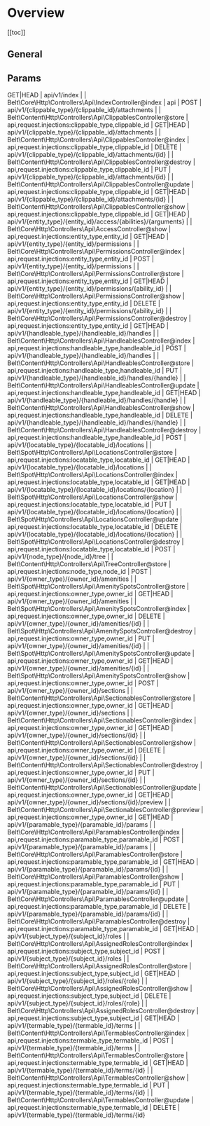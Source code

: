 # Overview

[[toc]]

## General


## Params


GET|HEAD                               | api/v1/index                                                    |                       | Belt\Core\Http\Controllers\Api\IndexController@index                         | api                                                  |
POST                                   | api/v1/{clippable_type}/{clippable_id}/attachments              |                       | Belt\Content\Http\Controllers\Api\ClippablesController@store                 | api,request.injections:clippable_type,clippable_id   |
GET|HEAD                               | api/v1/{clippable_type}/{clippable_id}/attachments              |                       | Belt\Content\Http\Controllers\Api\ClippablesController@index                 | api,request.injections:clippable_type,clippable_id   |
DELETE                                 | api/v1/{clippable_type}/{clippable_id}/attachments/{id}         |                       | Belt\Content\Http\Controllers\Api\ClippablesController@destroy               | api,request.injections:clippable_type,clippable_id   |
PUT                                    | api/v1/{clippable_type}/{clippable_id}/attachments/{id}         |                       | Belt\Content\Http\Controllers\Api\ClippablesController@update                | api,request.injections:clippable_type,clippable_id   |
GET|HEAD                               | api/v1/{clippable_type}/{clippable_id}/attachments/{id}         |                       | Belt\Content\Http\Controllers\Api\ClippablesController@show                  | api,request.injections:clippable_type,clippable_id   |
GET|HEAD                               | api/v1/{entity_type}/{entity_id}/access/{abilities}/{arguments} |                       | Belt\Core\Http\Controllers\Api\AccessController@show                         | api,request.injections:entity_type,entity_id         |
GET|HEAD                               | api/v1/{entity_type}/{entity_id}/permissions                    |                       | Belt\Core\Http\Controllers\Api\PermissionsController@index                   | api,request.injections:entity_type,entity_id         |
POST                                   | api/v1/{entity_type}/{entity_id}/permissions                    |                       | Belt\Core\Http\Controllers\Api\PermissionsController@store                   | api,request.injections:entity_type,entity_id         |
GET|HEAD                               | api/v1/{entity_type}/{entity_id}/permissions/{ability_id}       |                       | Belt\Core\Http\Controllers\Api\PermissionsController@show                    | api,request.injections:entity_type,entity_id         |
DELETE                                 | api/v1/{entity_type}/{entity_id}/permissions/{ability_id}       |                       | Belt\Core\Http\Controllers\Api\PermissionsController@destroy                 | api,request.injections:entity_type,entity_id         |
GET|HEAD                               | api/v1/{handleable_type}/{handleable_id}/handles                |                       | Belt\Content\Http\Controllers\Api\HandleablesController@index                | api,request.injections:handleable_type,handleable_id |
POST                                   | api/v1/{handleable_type}/{handleable_id}/handles                |                       | Belt\Content\Http\Controllers\Api\HandleablesController@store                | api,request.injections:handleable_type,handleable_id |
PUT                                    | api/v1/{handleable_type}/{handleable_id}/handles/{handle}       |                       | Belt\Content\Http\Controllers\Api\HandleablesController@update               | api,request.injections:handleable_type,handleable_id |
GET|HEAD                               | api/v1/{handleable_type}/{handleable_id}/handles/{handle}       |                       | Belt\Content\Http\Controllers\Api\HandleablesController@show                 | api,request.injections:handleable_type,handleable_id |
DELETE                                 | api/v1/{handleable_type}/{handleable_id}/handles/{handle}       |                       | Belt\Content\Http\Controllers\Api\HandleablesController@destroy              | api,request.injections:handleable_type,handleable_id |
POST                                   | api/v1/{locatable_type}/{locatable_id}/locations                |                       | Belt\Spot\Http\Controllers\Api\LocationsController@store                     | api,request.injections:locatable_type,locatable_id   |
GET|HEAD                               | api/v1/{locatable_type}/{locatable_id}/locations                |                       | Belt\Spot\Http\Controllers\Api\LocationsController@index                     | api,request.injections:locatable_type,locatable_id   |
GET|HEAD                               | api/v1/{locatable_type}/{locatable_id}/locations/{location}     |                       | Belt\Spot\Http\Controllers\Api\LocationsController@show                      | api,request.injections:locatable_type,locatable_id   |
PUT                                    | api/v1/{locatable_type}/{locatable_id}/locations/{location}     |                       | Belt\Spot\Http\Controllers\Api\LocationsController@update                    | api,request.injections:locatable_type,locatable_id   |
DELETE                                 | api/v1/{locatable_type}/{locatable_id}/locations/{location}     |                       | Belt\Spot\Http\Controllers\Api\LocationsController@destroy                   | api,request.injections:locatable_type,locatable_id   |
POST                                   | api/v1/{node_type}/{node_id}/tree                               |                       | Belt\Content\Http\Controllers\Api\TreeController@store                       | api,request.injections:node_type,node_id             |
POST                                   | api/v1/{owner_type}/{owner_id}/amenities                        |                       | Belt\Spot\Http\Controllers\Api\AmenitySpotsController@store                  | api,request.injections:owner_type,owner_id           |
GET|HEAD                               | api/v1/{owner_type}/{owner_id}/amenities                        |                       | Belt\Spot\Http\Controllers\Api\AmenitySpotsController@index                  | api,request.injections:owner_type,owner_id           |
DELETE                                 | api/v1/{owner_type}/{owner_id}/amenities/{id}                   |                       | Belt\Spot\Http\Controllers\Api\AmenitySpotsController@destroy                | api,request.injections:owner_type,owner_id           |
PUT                                    | api/v1/{owner_type}/{owner_id}/amenities/{id}                   |                       | Belt\Spot\Http\Controllers\Api\AmenitySpotsController@update                 | api,request.injections:owner_type,owner_id           |
GET|HEAD                               | api/v1/{owner_type}/{owner_id}/amenities/{id}                   |                       | Belt\Spot\Http\Controllers\Api\AmenitySpotsController@show                   | api,request.injections:owner_type,owner_id           |
POST                                   | api/v1/{owner_type}/{owner_id}/sections                         |                       | Belt\Content\Http\Controllers\Api\SectionablesController@store               | api,request.injections:owner_type,owner_id           |
GET|HEAD                               | api/v1/{owner_type}/{owner_id}/sections                         |                       | Belt\Content\Http\Controllers\Api\SectionablesController@index               | api,request.injections:owner_type,owner_id           |
GET|HEAD                               | api/v1/{owner_type}/{owner_id}/sections/{id}                    |                       | Belt\Content\Http\Controllers\Api\SectionablesController@show                | api,request.injections:owner_type,owner_id           |
DELETE                                 | api/v1/{owner_type}/{owner_id}/sections/{id}                    |                       | Belt\Content\Http\Controllers\Api\SectionablesController@destroy             | api,request.injections:owner_type,owner_id           |
PUT                                    | api/v1/{owner_type}/{owner_id}/sections/{id}                    |                       | Belt\Content\Http\Controllers\Api\SectionablesController@update              | api,request.injections:owner_type,owner_id           |
GET|HEAD                               | api/v1/{owner_type}/{owner_id}/sections/{id}/preview            |                       | Belt\Content\Http\Controllers\Api\SectionablesController@preview             | api,request.injections:owner_type,owner_id           |
GET|HEAD                               | api/v1/{paramable_type}/{paramable_id}/params                   |                       | Belt\Core\Http\Controllers\Api\ParamablesController@index                    | api,request.injections:paramable_type,paramable_id   |
POST                                   | api/v1/{paramable_type}/{paramable_id}/params                   |                       | Belt\Core\Http\Controllers\Api\ParamablesController@store                    | api,request.injections:paramable_type,paramable_id   |
GET|HEAD                               | api/v1/{paramable_type}/{paramable_id}/params/{id}              |                       | Belt\Core\Http\Controllers\Api\ParamablesController@show                     | api,request.injections:paramable_type,paramable_id   |
PUT                                    | api/v1/{paramable_type}/{paramable_id}/params/{id}              |                       | Belt\Core\Http\Controllers\Api\ParamablesController@update                   | api,request.injections:paramable_type,paramable_id   |
DELETE                                 | api/v1/{paramable_type}/{paramable_id}/params/{id}              |                       | Belt\Core\Http\Controllers\Api\ParamablesController@destroy                  | api,request.injections:paramable_type,paramable_id   |
GET|HEAD                               | api/v1/{subject_type}/{subject_id}/roles                        |                       | Belt\Core\Http\Controllers\Api\AssignedRolesController@index                 | api,request.injections:subject_type,subject_id       |
POST                                   | api/v1/{subject_type}/{subject_id}/roles                        |                       | Belt\Core\Http\Controllers\Api\AssignedRolesController@store                 | api,request.injections:subject_type,subject_id       |
GET|HEAD                               | api/v1/{subject_type}/{subject_id}/roles/{role}                 |                       | Belt\Core\Http\Controllers\Api\AssignedRolesController@show                  | api,request.injections:subject_type,subject_id       |
DELETE                                 | api/v1/{subject_type}/{subject_id}/roles/{role}                 |                       | Belt\Core\Http\Controllers\Api\AssignedRolesController@destroy               | api,request.injections:subject_type,subject_id       |
GET|HEAD                               | api/v1/{termable_type}/{termable_id}/terms                      |                       | Belt\Content\Http\Controllers\Api\TermablesController@index                  | api,request.injections:termable_type,termable_id     |
POST                                   | api/v1/{termable_type}/{termable_id}/terms                      |                       | Belt\Content\Http\Controllers\Api\TermablesController@store                  | api,request.injections:termable_type,termable_id     |
GET|HEAD                               | api/v1/{termable_type}/{termable_id}/terms/{id}                 |                       | Belt\Content\Http\Controllers\Api\TermablesController@show                   | api,request.injections:termable_type,termable_id     |
PUT                                    | api/v1/{termable_type}/{termable_id}/terms/{id}                 |                       | Belt\Content\Http\Controllers\Api\TermablesController@update                 | api,request.injections:termable_type,termable_id     |
DELETE                                 | api/v1/{termable_type}/{termable_id}/terms/{id}
    